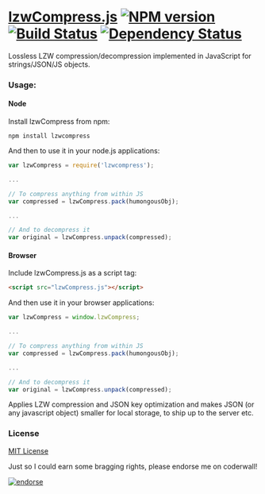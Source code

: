 [lzwCompress.js](http://floydpink.github.com/lzwCompress.js/) [![NPM version](https://badge.fury.io/js/lzwcompress.png)](http://badge.fury.io/js/lzwcompress) [![Build Status](https://secure.travis-ci.org/floydpink/lzwCompress.js.png?branch=master)](http://travis-ci.org/floydpink/lzwCompress.js) [![Dependency Status](https://gemnasium.com/floydpink/lzwCompress.js.svg)](https://gemnasium.com/floydpink/lzwCompress.js)
==============

Lossless LZW compression/decompression implemented in JavaScript for strings/JSON/JS objects.

### Usage:

#### Node

Install lzwCompress from npm:

```
npm install lzwcompress
```

And then to use it in your node.js applications:

```javascript
var lzwCompress = require('lzwcompress');

...

// To compress anything from within JS
var compressed = lzwCompress.pack(humongousObj);

...

// And to decompress it
var original = lzwCompress.unpack(compressed);
```

#### Browser

Include lzwCompress.js as a script tag:

```html
<script src="lzwCompress.js"></script>
```

And then use it in your browser applications:

```javascript
var lzwCompress = window.lzwCompress;

...

// To compress anything from within JS
var compressed = lzwCompress.pack(humongousObj);

...

// And to decompress it
var original = lzwCompress.unpack(compressed);
```

Applies LZW compression and JSON key optimization and makes JSON (or any javascript object) smaller for local storage, to ship up to the server etc.

### License

[MIT License](LICENSE)

Just so I could earn some bragging rights, please endorse me on coderwall!

[![endorse](https://api.coderwall.com/floydpink/endorsecount.png)](https://coderwall.com/floydpink)

